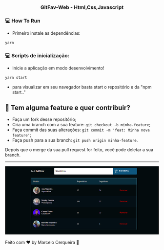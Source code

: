 <h3 align="center">
 GitFav-Web - Html,Css,Javascript
</h3>

### :computer: How To Run

 * Primeiro instale as dependências:
 ```bash
yarn
 ```

### :computer: Scripts de inicialização:
  * Inicie a aplicação em modo desenvolvimento!
 ```bash
yarn start
 ```
 *  para visualizar em seu navegador basta start  o repositório e da "npm start.."


## 🤔 Tem alguma feature e quer contribuir?

- Faça um fork desse repositório;
- Cria uma branch com a sua feature: `git checkout -b minha-feature`;
- Faça commit das suas alterações: `git commit -m 'feat: Minha nova feature'`;
- Faça push para a sua branch: `git push origin minha-feature`.

Depois que o merge da sua pull request for feito, você pode deletar a sua branch.

---


<p align="center">
   <img src="git.png" >
</p>

Feito com ♥ by Marcelo Cerqueira :wave: